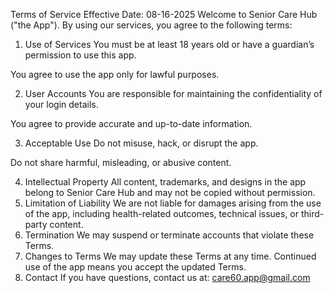 
Terms of Service
 Effective Date: 08-16-2025
Welcome to Senior Care Hub ("the App"). By using our services, you agree to the following terms:
1. Use of Services
You must be at least 18 years old or have a guardian’s permission to use this app.


You agree to use the app only for lawful purposes.


2. User Accounts
You are responsible for maintaining the confidentiality of your login details.


You agree to provide accurate and up-to-date information.


3. Acceptable Use
Do not misuse, hack, or disrupt the app.


Do not share harmful, misleading, or abusive content.


4. Intellectual Property
All content, trademarks, and designs in the app belong to Senior Care Hub and may not be copied without permission.
5. Limitation of Liability
We are not liable for damages arising from the use of the app, including health-related outcomes, technical issues, or third-party content.
6. Termination
We may suspend or terminate accounts that violate these Terms.
7. Changes to Terms
We may update these Terms at any time. Continued use of the app means you accept the updated Terms.
8. Contact
If you have questions, contact us at: care60.app@gmail.com
